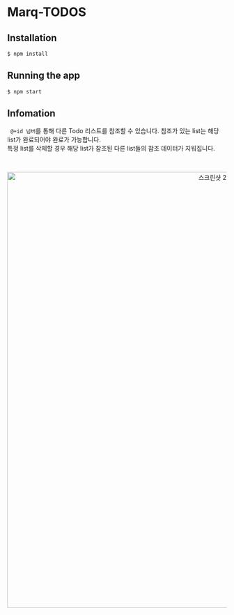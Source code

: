 # Marq-TODOS

## Installation

```bash
$ npm install
```

## Running the app

```bash
$ npm start
```

## Infomation

` @+id 넘버`를 통해 다른 Todo 리스트를 참조할 수 있습니다. 참조가 있는 list는 해당 list가 완료되어야 완료가 가능합니다.<br />
특정 list를 삭제할 경우 해당 list가 참조된 다른 list들의 참조 데이터가 지워집니다.


<br />


<p align="center">
<img width="1000" alt="스크린샷 2023-05-03" src="https://github.com/fz7948/marq-todos/assets/76078027/11f5257c-f342-4dd2-8af1-acdf2bd11387">

</p>
